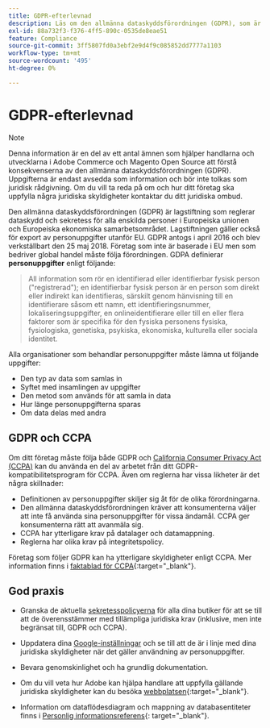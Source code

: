 ```yaml
---
title: GDPR-efterlevnad
description: Läs om den allmänna dataskyddsförordningen (GDPR), som är en lagstiftning som reglerar dataskydd och sekretess för alla enskilda personer i EU och EES.
exl-id: 88a732f3-f376-4ff5-890c-0535de8eae51
feature: Compliance
source-git-commit: 3ff5807fd0a3ebf2e9d4f9c085852dd7777a1103
workflow-type: tm+mt
source-wordcount: '495'
ht-degree: 0%

---
```


# GDPR-efterlevnad

>[!NOTE]
>
>Denna information är en del av ett antal ämnen som hjälper handlarna och utvecklarna i Adobe Commerce och Magento Open Source att förstå konsekvenserna av den allmänna dataskyddsförordningen (GDPR). Uppgifterna är endast avsedda som information och bör inte tolkas som juridisk rådgivning. Om du vill ta reda på om och hur ditt företag ska uppfylla några juridiska skyldigheter kontaktar du ditt juridiska ombud.

Den allmänna dataskyddsförordningen (GDPR) är lagstiftning som reglerar dataskydd och sekretess för alla enskilda personer i Europeiska unionen och Europeiska ekonomiska samarbetsområdet. Lagstiftningen gäller också för export av personuppgifter utanför EU. GDPR antogs i april 2016 och blev verkställbart den 25 maj 2018. Företag som inte är baserade i EU men som bedriver global handel måste följa förordningen. GDPA definierar **personuppgifter** enligt följande:

>All information som rör en identifierad eller identifierbar fysisk person (&quot;registrerad&quot;); en identifierbar fysisk person är en person som direkt eller indirekt kan identifieras, särskilt genom hänvisning till en identifierare såsom ett namn, ett identifieringsnummer, lokaliseringsuppgifter, en onlineidentifierare eller till en eller flera faktorer som är specifika för den fysiska personens fysiska, fysiologiska, genetiska, psykiska, ekonomiska, kulturella eller sociala identitet.

Alla organisationer som behandlar personuppgifter måste lämna ut följande uppgifter:

- Den typ av data som samlas in
- Syftet med insamlingen av uppgifter
- Den metod som används för att samla in data
- Hur länge personuppgifterna sparas
- Om data delas med andra

## GDPR och CCPA

Om ditt företag måste följa både GDPR och [California Consumer Privacy Act (CCPA)](../getting-started/compliance-ccpa.md) kan du använda en del av arbetet från ditt GDPR-kompatibilitetsprogram för CCPA. Även om reglerna har vissa likheter är det några skillnader:

- Definitionen av personuppgifter skiljer sig åt för de olika förordningarna.
- Den allmänna dataskyddsförordningen kräver att konsumenterna väljer att inte få använda sina personuppgifter för vissa ändamål. CCPA ger konsumenterna rätt att avanmäla sig.
- CCPA har ytterligare krav på datalager och datamappning.
- Reglerna har olika krav på integritetspolicy.

Företag som följer GDPR kan ha ytterligare skyldigheter enligt CCPA. Mer information finns i [faktablad för CCPA][3]{:target=&quot;_blank&quot;}.

## God praxis

- Granska de aktuella [sekretesspolicyerna](../getting-started/privacy-policy.md) för alla dina butiker för att se till att de överensstämmer med tillämpliga juridiska krav (inklusive, men inte begränsat till, GDPR och CCPA).

- Uppdatera dina [Google-inställningar](../merchandising-promotions/google-tools.md#google-privacy-settings) och se till att de är i linje med dina juridiska skyldigheter när det gäller användning av personuppgifter.

- Bevara genomskinlighet och ha grundlig dokumentation.

- Om du vill veta hur Adobe kan hjälpa handlare att uppfylla gällande juridiska skyldigheter kan du besöka [webbplatsen][1]{:target=&quot;_blank&quot;}.

- Information om dataflödesdiagram och mappning av databasentiteter finns i [Personlig informationsreferens][2]{: target=&quot;_blank&quot;}.

[1]: https://business.adobe.com/se/privacy/general-data-protection-regulation.html
[2]: https://experienceleague.adobe.com/docs/commerce-operations/security-and-compliance/reference/data-m2.html?lang=sv-SE
[3]: https://oag.ca.gov/system/files/attachments/press_releases/CCPA%20Fact%20Sheet%20%2800000002%29.pdf
